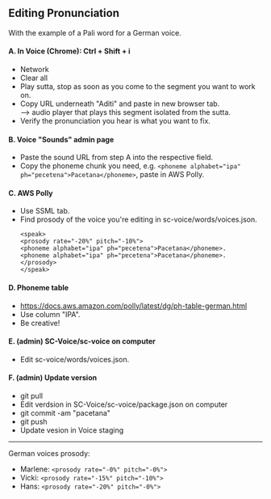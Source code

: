 ## Editing Pronunciation
With the example of a Pali word for a German voice.

#### A. In Voice (Chrome): Ctrl + Shift + i  
- Network  
- Clear all  
- Play sutta, stop as soon as you come to the segment you want to work on.  
- Copy URL underneath "Aditi" and paste in new browser tab.  
  --> audio player that plays this segment isolated from the sutta.  
- Verify the pronunciation you hear is what you want to fix.

#### B. Voice "Sounds" admin page  
- Paste the sound URL from step A into the respective field.  
- Copy the phoneme chunk you need, e.g. `<phoneme alphabet="ipa" ph="pɐcetɐna">Pacetana</phoneme>`, paste in AWS Polly.

#### C. AWS Polly  
- Use SSML tab.  
- Find prosody of the voice you're editing in sc-voice/words/voices.json.  
  ```
  <speak>
  <prosody rate="-20%" pitch="-10%">
  <phoneme alphabet="ipa" ph="pɐcetɐna">Pacetana</phoneme>.
  <phoneme alphabet="ipa" ph="pɐcetɐna">Pacetana</phoneme>.
  </prosody>
  </speak>
  ```

#### D. Phoneme table  
- https://docs.aws.amazon.com/polly/latest/dg/ph-table-german.html  
- Use column "IPA".  
- Be creative!

#### E. (admin) SC-Voice/sc-voice on computer  
- Edit sc-voice/words/voices.json.

#### F. (admin) Update version  
- git pull  
- Edit verdsion in SC-Voice/sc-voice/package.json on computer  
- git commit -am "pacetana"  
- git push  
- Update vesion in Voice staging

---
German voices prosody:
- Marlene: `<prosody rate="-0%" pitch="-0%">`
- Vicki: `<prosody rate="-15%" pitch="-10%">`
- Hans: `<prosody rate="-20%" pitch="-0%">`
